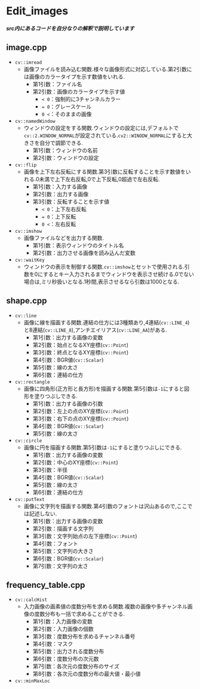 # Edit_images
***src内にあるコードを自分なりの解釈で説明しています***
## image.cpp
- `cv::imread`
  - 画像ファイルを読み込む関数.様々な画像形式に対応している.第2引数には画像のカラータイプを示す数値をいれる.
    - 第1引数：ファイル名
    - 第2引数：画像のカラータイプを示す値
      - `< 0`：強制的に3チャンネルカラー
      - `= 0`：グレースケール
      - `0 <`：そのままの画像
- `cv::namedWindow`
  - ウィンドウの設定をする関数.ウィンドウの設定には,デフォルトで`cv::2.WINDOW_NORMAL`が設定されている.`cv2::WINODW_NORMAL`にすると大きさを自分で調節できる.
    - 第1引数：ウィンドウの名前
    - 第2引数：ウィンドウの設定
- `cv::flip`
  - 画像を上下左右反転にする関数.第3引数に反転することを示す数値をいれる.0未満で上下左右反転,0で上下反転,0超過で左右反転.
    - 第1引数：入力する画像
    - 第2引数：出力する画像
    - 第3引数：反転することを示す値
      - `< 0`：上下左右反転
      - `= 0`：上下反転
      - `0 <`：左右反転
- `cv::imshow`
  - 画像ファイルなどを出力する関数.
    - 第1引数：表示ウィンドウのタイトル名
    - 第2引数：出力させる画像を読み込んだ変数
- `cv::waitKey`
  - ウィンドウの表示を制御する関数.`cv::imshow`とセットで使用される.引数を0にするとキー入力されるまでウィンドウを表示させ続ける.0でない場合は,ミリ秒扱いとなる.1秒間,表示させるなら引数は1000となる.
## shape.cpp
- `cv::line`
  - 画像に線を描画する関数.連結の仕方には3種類あり,4連結(`cv::LINE_4`)と8連結(`cv::LINE_8`),アンチエイリアス(`cv::LINE_AA`)がある.
    - 第1引数：出力する画像の変数
    - 第2引数：始点となるXY座標(`cv::Point`)
    - 第3引数：終点となるXY座標(`cv::Point`)
    - 第4引数：BGR値(`cv::Scalar`)
    - 第5引数：線の太さ
    - 第6引数：連結の仕方
- `cv::rectangle`
  - 画像に四角形(正方形と長方形)を描画する関数.第5引数は`-1`にすると図形を塗りつぶしできる.
    - 第1引数：出力する画像の引数
    - 第2引数：左上の点のXY座標(`cv::Point`)
    - 第3引数：右下の点のXY座標(`cv::Point`)
    - 第4引数：BGR値(`cv::Scalar`)
    - 第5引数：線の太さ
- `cv::circle`
  - 画像に円を描画する関数.第5引数は`-1`にすると塗りつぶしにできる.
    - 第1引数：出力する画像の変数
    - 第2引数：中心のXY座標(`cv::Point`)
    - 第3引数：半径
    - 第4引数：BGR値(`cv::Scalar`)
    - 第5引数：線の太さ
    - 第6引数：連結の仕方
- `cv::putText`
  - 画像に文字列を描画する関数.第4引数のフォントは沢山あるので,ここでは記述しない.
    - 第1引数：出力する画像の変数
    - 第2引数：描画する文字列
    - 第3引数：文字列始点の左下座標(`cv::Point`)
    - 第4引数：フォント
    - 第5引数：文字列の大きさ
    - 第6引数：BGR値(`cv::Scalar`)
    - 第7引数：文字列の太さ
## frequency_table.cpp
- `cv::calcHist`
  - 入力画像の画素値の度数分布を求める関数.複数の画像や多チャンネル画像の度数分布も一括で求めることができる.
    - 第1引数：入力画像の変数
    - 第2引数：入力画像の個数
    - 第3引数：度数分布を求めるチャンネル番号
    - 第4引数：マスク
    - 第5引数：出力される度数分布
    - 第6引数：度数分布の次元数
    - 第7引数：各次元の度数分布のサイズ
    - 第8引数：各次元の度数分布の最大値・最小値
- `cv::minMaxLoc`

